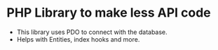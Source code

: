 # PHP Library to make less API code

- This library uses PDO to connect with the database.
- Helps with Entities, index hooks and more.
